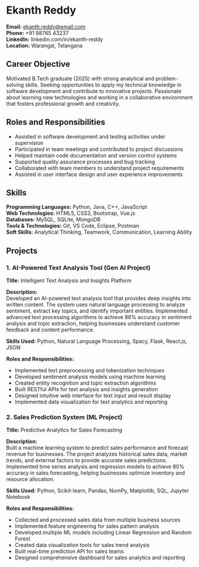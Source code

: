# Ekanth Reddy
**Email:** ekanth.reddy@email.com  
**Phone:** +91 98765 43237  
**LinkedIn:** linkedin.com/in/ekanth-reddy  
**Location:** Warangal, Telangana  

## Career Objective
Motivated B.Tech graduate (2025) with strong analytical and problem-solving skills. Seeking opportunities to apply my technical knowledge in software development and contribute to innovative projects. Passionate about learning new technologies and working in a collaborative environment that fosters professional growth and creativity.

## Roles and Responsibilities
- Assisted in software development and testing activities under supervision
- Participated in team meetings and contributed to project discussions
- Helped maintain code documentation and version control systems
- Supported quality assurance processes and bug tracking
- Collaborated with team members to understand project requirements
- Assisted in user interface design and user experience improvements

## Skills
**Programming Languages:** Python, Java, C++, JavaScript  
**Web Technologies:** HTML5, CSS3, Bootstrap, Vue.js  
**Databases:** MySQL, SQLite, MongoDB  
**Tools & Technologies:** Git, VS Code, Eclipse, Postman  
**Soft Skills:** Analytical Thinking, Teamwork, Communication, Learning Ability  

## Projects

### 1. AI-Powered Text Analysis Tool (Gen AI Project)
**Title:** Intelligent Text Analysis and Insights Platform

**Description:**  
Developed an AI-powered text analysis tool that provides deep insights into written content. The system uses natural language processing to analyze sentiment, extract key topics, and identify important entities. Implemented advanced text processing algorithms to achieve 86% accuracy in sentiment analysis and topic extraction, helping businesses understand customer feedback and content performance.

**Skills Used:** Python, Natural Language Processing, Spacy, Flask, React.js, JSON

**Roles and Responsibilities:**
- Implemented text preprocessing and tokenization techniques
- Developed sentiment analysis models using machine learning
- Created entity recognition and topic extraction algorithms
- Built RESTful APIs for text analysis and insights generation
- Designed intuitive web interface for text input and result display
- Implemented data visualization for text analytics and reporting

### 2. Sales Prediction System (ML Project)
**Title:** Predictive Analytics for Sales Forecasting

**Description:**  
Built a machine learning system to predict sales performance and forecast revenue for businesses. The project analyzes historical sales data, market trends, and external factors to provide accurate sales predictions. Implemented time series analysis and regression models to achieve 80% accuracy in sales forecasting, helping businesses optimize inventory and resource allocation.

**Skills Used:** Python, Scikit-learn, Pandas, NumPy, Matplotlib, SQL, Jupyter Notebook

**Roles and Responsibilities:**
- Collected and processed sales data from multiple business sources
- Implemented feature engineering for sales pattern analysis
- Developed multiple ML models including Linear Regression and Random Forest
- Created data visualization tools for sales trend analysis
- Built real-time prediction API for sales teams
- Designed comprehensive dashboard for sales analytics and reporting
